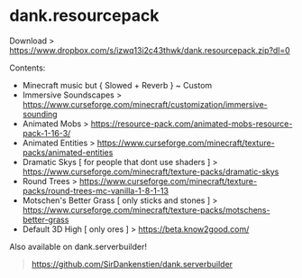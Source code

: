 # dank.resourcepack
Download > https://www.dropbox.com/s/izwq13i2c43thwk/dank.resourcepack.zip?dl=0

Contents:
- Minecraft music but { Slowed + Reverb } ~ Custom
- Immersive Soundscapes > https://www.curseforge.com/minecraft/customization/immersive-sounding
- Animated Mobs > https://resource-pack.com/animated-mobs-resource-pack-1-16-3/
- Animated Entities > https://www.curseforge.com/minecraft/texture-packs/animated-entities
- Dramatic Skys [ for people that dont use shaders ] > https://www.curseforge.com/minecraft/texture-packs/dramatic-skys
- Round Trees > https://www.curseforge.com/minecraft/texture-packs/round-trees-mc-vanilla-1-8-1-13
- Motschen's Better Grass [ only sticks and stones ] > https://www.curseforge.com/minecraft/texture-packs/motschens-better-grass
- Default 3D High [ only ores ] > https://beta.know2good.com/

Also available on dank.serverbuilder!
> https://github.com/SirDankenstien/dank.serverbuilder
